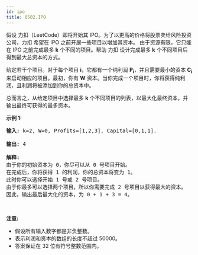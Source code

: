 ```yaml
---
id: ipo
title: 0502.IPO
---
```

假设 力扣（LeetCode）即将开始其 IPO。为了以更高的价格将股票卖给风险投资公司，力扣 希望在 IPO 之前开展一些项目以增加其资本。 由于资源有限，它只能在 IPO 之前完成最多 **k** 个不同的项目。帮助 力扣 设计完成最多 **k** 个不同项目后得到最大总资本的方式。

给定若干个项目。对于每个项目 **i**，它都有一个纯利润 **P<sub>i</sub>**，并且需要最小的资本 **C<sub>i</sub>** 来启动相应的项目。最初，你有 **W** 资本。当你完成一个项目时，你将获得纯利润，且利润将被添加到你的总资本中。

总而言之，从给定项目中选择最多 **k** 个不同项目的列表，以最大化最终资本，并输出最终可获得的最多资本。

**示例 1:**


<pre><strong>输入:</strong> k=2, W=0, Profits=[1,2,3], Capital=[0,1,1].<br/><br/><strong>输出:</strong> 4<br/><br/><strong>解释:<br/></strong>由于你的初始资本为 0，你尽可以从 0 号项目开始。<br/>在完成后，你将获得 1 的利润，你的总资本将变为 1。<br/>此时你可以选择开始 1 号或 2 号项目。<br/>由于你最多可以选择两个项目，所以你需要完成 2 号项目以获得最大的资本。<br/>因此，输出最后最大化的资本，为 0 + 1 + 3 = 4。<br/></pre>

 

**注意:**

- 假设所有输入数字都是非负整数。
- 表示利润和资本的数组的长度不超过 50000。
- 答案保证在 32 位有符号整数范围内。
 
